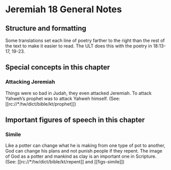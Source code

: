 # Jeremiah 18 General Notes
## Structure and formatting

Some translations set each line of poetry farther to the right than the rest of the text to make it easier to read. The ULT does this with the poetry in 18:13-17, 19-23.

## Special concepts in this chapter
### Attacking Jeremiah
Things were so bad in Judah, they even attacked Jeremiah. To attack Yahweh’s prophet was to attack Yahweh himself. (See: [[rc://*/tw/dict/bible/kt/prophet]])

## Important figures of speech in this chapter

### Simile

Like a potter can change what he is making from one type of pot to another, God can change his plans and not punish people if they repent. The image of God as a potter and mankind as clay is an important one in Scripture. (See: [[rc://*/tw/dict/bible/kt/repent]] and [[figs-simile]])